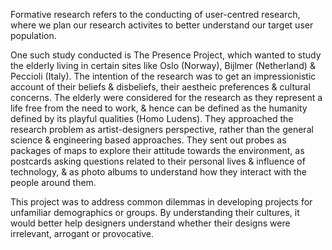 Formative research refers to the conducting of user-centred research, where we plan our research activites to better understand our
target user population.

One such study conducted is The Presence Project, which wanted to study the elderly living in certain sites like Oslo (Norway), Bijlmer (Netherland) & Peccioli (Italy). The intention of the research was to get an impressionistic account of 
their beliefs & disbeliefs, their aestheic preferences & cultural concerns. The elderly were considered for the research as they represent a life free from the need to work, & hence can be defined as the humanity defined by its playful
qualities (Homo Ludens). They approached the research problem as artist-designers perspective, rather than the general science & engineering based approaches. They sent out probes as packages of maps to explore their attitude towards the
environment, as postcards asking questions related to their personal lives & influence of technology, & as photo albums to understand how they interact with the people around them.

This project was to address common dilemmas in developing projects for unfamiliar demographics or groups. By understanding their cultures, it would better help designers understand whether their designs were irrelevant, arrogant or provocative.
